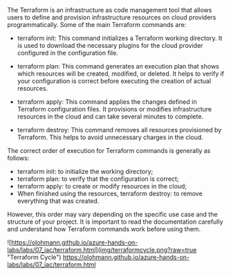 The Terraform is an infrastructure as code management tool that allows users to define and provision infrastructure resources on cloud providers programmatically. Some of the main Terraform commands are:

- terraform init: This command initializes a Terraform working directory. It is used to download the necessary plugins for the cloud provider configured in the configuration file.

- terraform plan: This command generates an execution plan that shows which resources will be created, modified, or deleted. It helps to verify if your configuration is correct before executing the creation of actual resources.

- terraform apply: This command applies the changes defined in Terraform configuration files. It provisions or modifies infrastructure resources in the cloud and can take several minutes to complete.

- terraform destroy: This command removes all resources provisioned by Terraform. This helps to avoid unnecessary charges in the cloud.

The correct order of execution for Terraform commands is generally as follows:

- terraform init: to initialize the working directory;
- terraform plan: to verify that the configuration is correct;
- terraform apply: to create or modify resources in the cloud;
- When finished using the resources, terraform destroy: to remove everything that was created.

However, this order may vary depending on the specific use case and the structure of your project. It is important to read the documentation carefully and understand how Terraform commands work before using them.

![https://olohmann.github.io/azure-hands-on-labs/labs/07_iac/terraform.html](img/terraformcycle.png?raw=true "Terraform Cycle")
https://olohmann.github.io/azure-hands-on-labs/labs/07_iac/terraform.html
